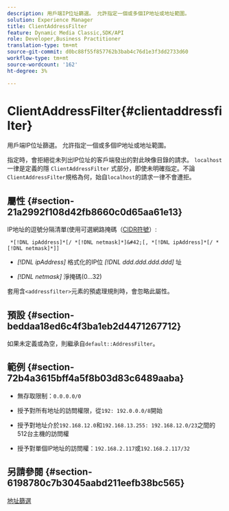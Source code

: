 ```yaml
---
description: 用戶端IP位址篩選。 允許指定一個或多個IP地址或地址範圍。
solution: Experience Manager
title: ClientAddressFilter
feature: Dynamic Media Classic,SDK/API
role: Developer,Business Practitioner
translation-type: tm+mt
source-git-commit: d0bc88f55f857762b3bab4c76d1e3f3dd2733d60
workflow-type: tm+mt
source-wordcount: '162'
ht-degree: 3%

---
```



# ClientAddressFilter{#clientaddressfilter}

用戶端IP位址篩選。 允許指定一個或多個IP地址或地址範圍。

指定時，會拒絕從未列出IP位址的客戶端發出的對此映像目錄的請求。 `localhost` 一律是定義的隱 `ClientAddressFilter` 式部分，即使未明確指定。不論`ClientAddressFilter`規格為何，始自`localhost`的請求一律不會遭拒。

## 屬性 {#section-21a2992f108d42fb8660c0d65aa61e13}

IP地址的逗號分隔清單(使用可選網路掩碼（[CIDR符號](https://en.wikipedia.org/wiki/Classless_Inter-Domain_Routing#CIDR_notation)）:

` *[!DNL ipAddress]*[/ *[!DNL netmask]*]&#42;[, *[!DNL ipAddress]*[/ *[!DNL netmask]*]]`

* *[!DNL ipAddress]* 格式化的IP位 *[!DNL ddd.ddd.ddd.ddd]* 址

* *[!DNL netmask]* 淨掩碼(0...32)

套用含`<addressfilter>`元素的預處理規則時，會忽略此屬性。

## 預設 {#section-beddaa18ed6c4f3ba1eb2d4471267712}

如果未定義或為空，則繼承自`default::AddressFilter`。

## 範例 {#section-72b4a3615bff4a5f8b03d83c6489aaba}

* 無存取限制：`0.0.0.0/0`
* 授予對所有地址的訪問權限，從`192: 192.0.0.0/8`開始
* 授予對地址介於`192.168.12.0`和`192.168.13.255: 192.168.12.0/23`之間的512台主機的訪問權

* 授予對單個IP地址的訪問權：`192.168.2.117`或`192.168.2.117/32`

## 另請參閱 {#section-6198780c7b3045aabd211eefb38bc565}

[地址篩選](../../../../../ir-api/material-cat/image-rendering-api-ref/c-ir-material-catalog/c-ir-attributes-reference/r-ir-clientaddressfilter.md#reference-52a541cec0b0424faf263d1fb4946b5f)
